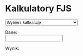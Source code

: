 ﻿# Kalkulatory FJS

<select id="computations">
  <option value="">Wybierz kalkulację</option>
  <option value="comma">Obliczanie komatów formalnych</option>
  <option value="tofjs">Zamiana ułamków na interwały FJS</option>
  <option value="fromfjs">Zamiana interwałów FJS na ułamki</option>
  <option value="setlambda">Regulacja promienia tolerancji</option>
</select>

Dane: <br />
<input type="text" id="input">

Wynik: <br />
<div id="output"></div>

<link rel="stylesheet" href="../assets/calcsheets.css">
<script src="../assets/fjs.js"></script>
<script src="../assets/calc.js"></script>
<script>
  var loc = {
         centValue: "centów",
             shift: "przeniesienie",
       outputComma: "komat formalny",
    outputInterval: "nazwa interwału",
             ratio: "wartość",
           noInput: "Nie podałeś żadnych danych.",
     cantFactorize: "„%1” – nie umiem tego rozłożyć na czynniki.",
        notANumber: "„%1” to nie liczba.",
       wrongFormat: "Nie rozumiem formatu.",
   wrongIntVariant: "Interwał „%1” i wariant „%2” nie pasują do siebie.",
       wrongFactor: "Alteracje FJS-owe nie mogą zawierać czynników 2 ani 3.",
     noComputation: "Nie wybrałeś kalkulacji – wybierz jedną z listy.",
          notPrime: "„%1” to nie liczba pierwsza.",
    butPythagorean: "2 i 3 to odpowiednio oktawy i kwinty pitagorejskie – nie przypisuje się im alteracji FJS-owych.",
           notFrac: "Na wejściu nie ma ułamka (tak, jak 5/3 lub 928/777).",
              div0: "Nie dziel przez zero, ty draniu!",
           notReal: "„%1” to nie liczba rzeczywista podana w postaci rozwinięcia dziesiętnego.",
         radiusSet: "Promień tolerancji wynosi teraz %1.",

             comma: "Ta kalkulacja znajduje przeniesienie kwintowe i komat formalny (z rozmiarem w centach) dla podanej liczby pierwszej, większej niż 3.",
             tofjs: "Ta kalkulacja wyznacza (jednoznacznie) interwał FJS-owy odpowiadający podanemu ułamkowi. <br>Alteracje FJS-owe nie są przedstawione w postaci wymnożonej. Interwały mniejsze niż pryma czysta są zapisane liczbą ujemną (interwał w dół) – na przykład 5/4 to <code>M3^5</code>, a 4/5 – <code>M-3_5</code>. <br><strong>Uwaga.</strong> Kalkulator używa angielskich nazw interwałów, czyli „m3” to nasze 3&gt;.",
           fromfjs: "Ta kalkulacja wyznacza (jednoznacznie) ułamek odpowiadający dowolnemu interwałowi FJS-owemu. <br>Początek alteracji otonalnych musisz zasygnalizować znakiem karety (^), a utonalnych – podkreślnikiem (\_). Poszczególne alteracje możesz zostawić nieprzemnożone ze sobą; możesz też użyć liczby ujemnej na oznaczenie interwału w dół. <br><strong>Uwaga.</strong> Kalkulator używa angielskich nazw interwałów, czyli „m3” to nasze 3&gt;.",
         setlambda: "Zmień promień tolerancji na dowolną wartość, podaną w postaci rozwinięcia dziesiętnego, pomiędzy 1 a sqrt(2). <br>Wprowadzenie słowa „default” (ang. „domyślny”) przywróci promień do wartości domyślnej λ = pierwiastek z 33/31."
  };
</script>
